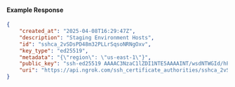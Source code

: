 <!-- Code generated for API Clients. DO NOT EDIT. -->

#### Example Response

```json
{
	"created_at": "2025-04-08T16:29:47Z",
	"description": "Staging Environment Hosts",
	"id": "sshca_2vSDsPD48m32PLLrSqsoNRNgOxv",
	"key_type": "ed25519",
	"metadata": "{\"region\": \"us-east-1\"}",
	"public_key": "ssh-ed25519 AAAAC3NzaC1lZDI1NTE5AAAAINT/wsdNTWGId/hPqfaQOpVbq+jEpSYB8O9PR5XUuHrl",
	"uri": "https://api.ngrok.com/ssh_certificate_authorities/sshca_2vSDsPD48m32PLLrSqsoNRNgOxv"
}
```
